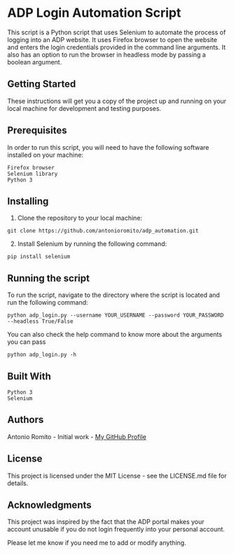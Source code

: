 # ADP Login Automation Script

This script is a Python script that uses Selenium to automate the process of logging into an ADP website. It uses Firefox browser to open the website and enters the login credentials provided in the command line arguments. It also has an option to run the browser in headless mode by passing a boolean argument.

## Getting Started

These instructions will get you a copy of the project up and running on your local machine for development and testing purposes.

## Prerequisites

In order to run this script, you will need to have the following software installed on your machine:

    Firefox browser
    Selenium library
    Python 3

## Installing

1. Clone the repository to your local machine:

`git clone https://github.com/antonioromito/adp_automation.git`

2. Install Selenium by running the following command:

`pip install selenium`

## Running the script

To run the script, navigate to the directory where the script is located and run the following command:

`python adp_login.py --username YOUR_USERNAME --password YOUR_PASSWORD --headless True/False`

You can also check the help command to know more about the arguments you can pass

`python adp_login.py -h`

## Built With

    Python 3
    Selenium

## Authors

Antonio Romito  - Initial work - [My GitHub Profile](https://github.com/antonioromito/)

## License

This project is licensed under the MIT License - see the LICENSE.md file for details.

## Acknowledgments

This project was inspired by the fact that the ADP portal makes your account unusable if you do not login frequently into your personal account.

Please let me know if you need me to add or modify anything.
